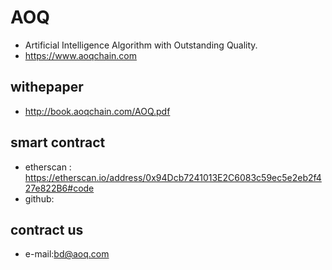 # AOQ
 - Artificial Intelligence Algorithm with Outstanding Quality.
 - https://www.aoqchain.com

## withepaper

 - http://book.aoqchain.com/AOQ.pdf

## smart contract

 - etherscan : https://etherscan.io/address/0x94Dcb7241013E2C6083c59ec5e2eb2f427e822B6#code
 - github:

## contract us

 - e-mail:bd@aoq.com
